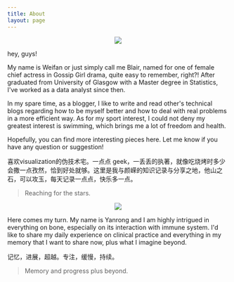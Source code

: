 ```yaml
---
title: About
layout: page
---
```

<center>
    <p><img src='http://i2.bvimg.com/627519/b9b1ea9b446a66d7.png'> </p>
</center>

<p>hey, guys!

My name is Weifan or just simply call me Blair, named for one of female chief actress in Gossip Girl drama, quite easy to remember, right?! After graduated from University of Glasgow with a Master degree in Statistics, I've worked as a data analyst since then. 
<p></p>
In my spare time, as a blogger, I like to write and read other's technical blogs regarding how to be myself better and how to deal with real problems in a more efficient way. As for my sport interest, I could not deny my greatest interest is swimming, which brings me a lot of freedom and health. 
<p></p>
Hopefully, you can find more interesting pieces here. Let me know if you have any question or suggestion!
</p>

<p>喜欢visualization的伪技术宅。一点点 geek，一丢丢的执著，就像吃烧烤时多少会撒一点孜然，恰到好处就够。这里是我与颜嵘的知识记录与分享之地，他山之石，可以攻玉，每天记录一点点，快乐多一点。</p>

> Reaching for the stars.
<p></p>
<p></p>
<center>
    <p><img src='http://i2.bvimg.com/627519/85878e3cb74949ad.png'> </p>
</center>

<p> Here comes my turn. My name is Yanrong and I am highly intrigued in everything on bone, especially on its interaction with immune system. I'd like to share my daily experience on clinical practice and everything in my memory that I want to share now, plus what I imagine beyond.
</p>

<p>记忆，进展，超越。专注，缓慢，持续。</p>

> Memory and progress plus beyond.